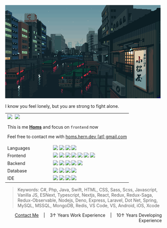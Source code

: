 <img src="main.gif" />

I know you feel lonely, but you are strong to fight alone.

<table>
<tr>
    <td colspan="2">
        <img src="https://img.shields.io/github/followers/homshern?color=gray" />&nbsp;
        <img src="https://komarev.com/ghpvc/?username=homshern&label=Views&color=gray" />
        <p>This is me <b><u>Homs</u></b> and focus on <code>frontend</code> now

Feel free to contact me with <u>homs.hern.dev [at] gmail.com</u></p>
    </td>
</tr>
<tr>
    <td>Languages</td>
    <td>
        <img src="https://img.shields.io/badge/c%23-%23239120.svg?logo=c-sharp" />
        <img src="https://img.shields.io/badge/php-%23777BB4.svg?logo=php&logoColor=white" />
        <img src="https://img.shields.io/badge/java-%23ED8B00.svg?logo=java&logoColor=white" />
        <img src="https://img.shields.io/badge/swift-F54A2A?logo=swift&logoColor=white" />
    </td>
</tr>
<tr>
    <td>Frontend</td>
    <td>
        <img src="https://img.shields.io/badge/html5-%23E34F26.svg?logo=html5&logoColor=white" />
        <img src="https://img.shields.io/badge/css3-%231572B6.svg?logo=css3&logoColor=white" />
        <img src="https://img.shields.io/badge/SASS-hotpink.svg?logo=SASS&logoColor=white" />
        <img src="https://img.shields.io/badge/javascript-%23323330.svg?logo=javascript&logoColor=%23F7DF1E" />
        <img src="https://img.shields.io/badge/typescript-%23007ACC.svg?logo=typescript&logoColor=white" />
        <img src="https://img.shields.io/badge/react-%2320232a.svg?logo=react&logoColor=%2361DAFB" />
        <img src="https://img.shields.io/badge/Next-black?logo=next.js&logoColor=white" />
    </td>
</tr>
<tr>
    <td>Backend</td>
    <td>
        <img src="https://img.shields.io/badge/node.js-6DA55F?logo=node.js&logoColor=white" />
        <img src="https://img.shields.io/badge/deno%20js-000000?logo=deno&logoColor=white" />
        <img src="https://img.shields.io/badge/laravel-%23FF2D20.svg?logo=laravel&logoColor=white" />
        <img src="https://img.shields.io/badge/.NET-5C2D91?logo=.net&logoColor=white" />
        <img src="https://img.shields.io/badge/spring-%236DB33F.svg?style=logo=spring&logoColor=white" />
        <img src="" />
    </td>
</tr>
<tr>
    <td>Database</td>
    <td>
        <img src="https://img.shields.io/badge/mysql-%2300f.svg?logo=mysql&logoColor=white" />
        <img src="https://img.shields.io/badge/Microsoft%20SQL%20Sever-CC2927?logo=microsoft%20sql%20server&logoColor=white" />
        <img src="https://img.shields.io/badge/MongoDB-%234ea94b.svg?logo=mongodb&logoColor=white" />
        <img src="https://img.shields.io/badge/redis-%23DD0031.svg?logo=redis&logoColor=white" />
    </td>
</tr>
<tr>
    <td>IDE</td>
    <td>
        <img src="https://img.shields.io/badge/Visual%20Studio%20Code-0078d7.svg?logo=visual-studio-code&logoColor=white" />
        <img src="https://img.shields.io/badge/Visual%20Studio-5C2D91.svg?logo=visual-studio&logoColor=white" />
        <img src="https://img.shields.io/badge/Android%20Studio-3DDC84.svg?logo=android-studio&logoColor=white" />
        <img src="https://img.shields.io/badge/Xcode-007ACC?logo=Xcode&logoColor=white" />
    </td>
</tr>
</table>

> Keywords: C#, Php, Java, Swift, HTML, CSS, Sass, Scss, Javascript, Vanilla JS, ESNext, Typescript, Nextjs, React, Redux, Redux-Saga, Redux-Observable, Nodejs, Deno, Express, Laravel, Dot Net, Spring, MySQL, MSSQL, MongoDB, Redis, VS Code, VS, Android, iOS, Xcode

<p align="right"><a href="mailto:homs.hern.dev@gmail.com">Contact Me</a> &nbsp;&nbsp; | &nbsp;&nbsp; 3↑ Years Work Experience &nbsp;&nbsp; | &nbsp;&nbsp; 10↑ Years Developing Experience</p>